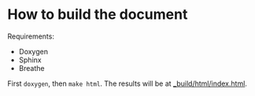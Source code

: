 # How to build the document

Requirements:
- Doxygen
- Sphinx
- Breathe


First `doxygen`, then `make html`. The results will be at [_build/html/index.html](_build/html/index.html).
